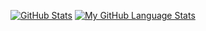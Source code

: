 [![GitHub Stats](https://github-readme-stats.vercel.app/api/?username=Equivalent-Matt&count_private=true&theme=dark&showicons=true)]()
[![My GitHub Language Stats](https://github-readme-stats.vercel.app/api/top-langs/?username=Equivalent-Matt&langs_count=5&theme=dark)]()

